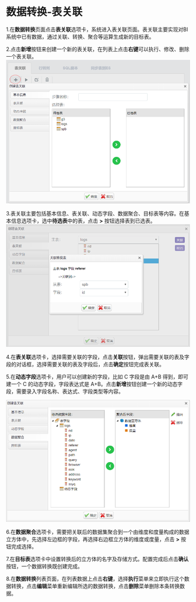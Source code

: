 # 数据转换-表关联

1.在**数据转换**页面点击**表关联**选项卡，系统进入表关联页面。表关联主要实现对BI系统中已有数据，通过关联、转换、聚合等运算生成新的目标表。

2.点击**新增**按钮来创建一个新的表关联，在列表上点击**右键**可以执行、修改、删除一个表关联。![](/assets/importbgl.png)

3.表关联主要包括基本信息、表关联、动态字段、数据聚合、目标表等内容。在基本信息选项卡，选中**待选表**中的表，点击 **&gt;** 按钮选择表到已选表。![](/assets/importbgl2.png)

4.在**表关联**选项卡，选择需要关联的字段，点击**关联**按钮，弹出需要关联的表及字段的对话框，选择需要关联的表及字段后，点击**确定**按钮完成表关联。

5.在**动态字段**选项卡，用户可以创建新的字段，比如 C 字段是由 A+B 得到，即可建一个 C 的动态字段，字段表达式是  A+B。点击**新增**按钮创建一个新的动态字段，需要录入字段名称、表达式、字段类型等内容。

![](/assets/importbgl3.png)

6.在**数据聚合**选项卡，需要把关联后的数据集聚合到一个由维度和度量构成的数据立方体中，先选择左边框的字段，再选择右边框立方体的维度或度量，点击 **&gt;** 按钮完成选择。

7.在**目标表**选项卡中设置转换后的立方体的名字及存储方式。配置完成后点击**确认**按钮，一个数据转换既创建完成。

8.在**数据转换**列表页面，在列表数据上点击**右键**，选择**执行**菜单来立即执行这个数据转换，点击**编辑**菜单重新编辑所选的数据转换，点击**删除**菜单删除本条转换数据。

